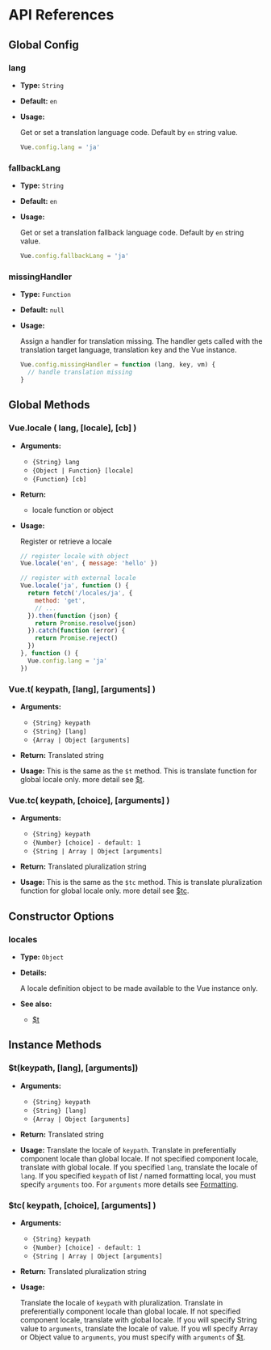 # API References

## Global Config

### lang

- **Type:** `String`

- **Default:** `en`

- **Usage:**

  Get or set a translation language code. Default by `en` string value.

  ```javascript
  Vue.config.lang = 'ja'
  ```

### fallbackLang

- **Type:** `String`

- **Default:** `en`

- **Usage:**

  Get or set a translation fallback language code. Default by `en` string value.

  ```javascript
  Vue.config.fallbackLang = 'ja'
  ```

### missingHandler

- **Type:** `Function`

- **Default:** `null`

- **Usage:**

  Assign a handler for translation missing. The handler gets called with the translation target language, translation key and the Vue instance.

  ```javascript
  Vue.config.missingHandler = function (lang, key, vm) {
    // handle translation missing
  }
  ```


## Global Methods

### Vue.locale ( lang, [locale], [cb] )

- **Arguments:**
    - `{String} lang`
    - `{Object | Function} [locale]`
    - `{Function} [cb]`
- **Return:**
    - locale function or object

- **Usage:**

  Register or retrieve a locale

  ```javascript
  // register locale with object
  Vue.locale('en', { message: 'hello' })

  // register with external locale
  Vue.locale('ja', function () {
    return fetch('/locales/ja', {
      method: 'get',
      // ...
    }).then(function (json) {
      return Promise.resolve(json)
    }).catch(function (error) {
      return Promise.reject()
    })
  }, function () {
    Vue.config.lang = 'ja'
  })
  ```

### Vue.t( keypath, [lang], [arguments] )

- **Arguments:**
  - `{String} keypath`
  - `{String} [lang]`
  - `{Array | Object [arguments]`

- **Return:**
  Translated string

- **Usage:**
  This is the same as the `$t` method. This is translate function for global locale only. more detail see [$t](#tkeypath-lang-arguments).

### Vue.tc( keypath, [choice], [arguments] )

- **Arguments:**
  - `{String} keypath`
  - `{Number} [choice] - default: 1`
  - `{String | Array | Object [arguments]`

- **Return:**
  Translated pluralization string

- **Usage:**
  This is the same as the `$tc` method. This is translate pluralization function for global locale only. more detail see [$tc](#tc-keypath-choice-arguments-).

## Constructor Options

### locales

- **Type:** `Object`

- **Details:**

  A locale definition object to be made available to the Vue instance only.

- **See also:**
  - [$t](#tkeypath-lang-arguments)

## Instance Methods

### $t(keypath, [lang], [arguments])

- **Arguments:**
  - `{String} keypath`
  - `{String} [lang]`
  - `{Array | Object [arguments]`

- **Return:**
  Translated string

- **Usage:**
  Translate the locale of `keypath`. Translate in preferentially component locale than global locale. If not specified component locale, translate with global locale. If you specified `lang`, translate the locale of `lang`. If you specified `keypath` of list / named formatting local, you must specify `arguments` too. For `arguments` more details see [Formatting](formatting.md).

### $tc( keypath, [choice], [arguments] )

- **Arguments:**
  - `{String} keypath`
  - `{Number} [choice] - default: 1`
  - `{String | Array | Object [arguments]`

- **Return:**
  Translated pluralization string

- **Usage:**

  Translate the locale of `keypath` with pluralization. Translate in preferentially component locale than global locale. If not specified component locale, translate with global locale. If you will specify String value to `arguments`, translate the locale of value. If you wll specify Array or Object value to `arguments`, you must specify with `arguments` of [$t](#tkeypath-lang-arguments).
